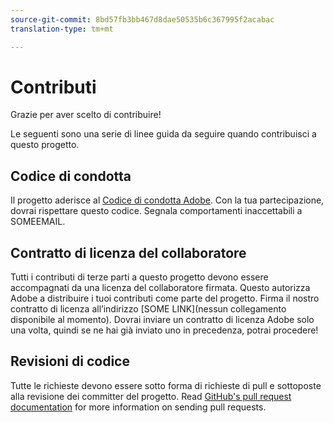 ```yaml
---
source-git-commit: 8bd57fb3bb467d8dae50535b6c367995f2acabac
translation-type: tm+mt

---
```

# Contributi

Grazie per aver scelto di contribuire!

Le seguenti sono una serie di linee guida da seguire quando contribuisci a questo progetto.

## Codice di condotta

Il progetto aderisce al [Codice di condotta Adobe](https://git.corp.adobe.com/OpenSourceAdvisoryBoard/starter-repo/blob/master/CODE_OF_CONDUCT.md). Con la tua partecipazione, dovrai rispettare questo codice. Segnala comportamenti inaccettabili a SOMEEMAIL.

## Contratto di licenza del collaboratore

Tutti i contributi di terze parti a questo progetto devono essere accompagnati da una licenza del collaboratore firmata. Questo autorizza Adobe a distribuire i tuoi contributi come parte del progetto. Firma il nostro contratto di licenza all’indirizzo [SOME LINK](nessun collegamento disponibile al momento). Dovrai inviare un contratto di licenza Adobe solo una volta, quindi se ne hai già inviato uno in precedenza, potrai procedere!

## Revisioni di codice

Tutte le richieste devono essere sotto forma di richieste di pull e sottoposte alla revisione dei committer del progetto. Read [GitHub's pull request documentation](https://help.github.com/articles/about-pull-requests/) for more information on sending pull requests.
